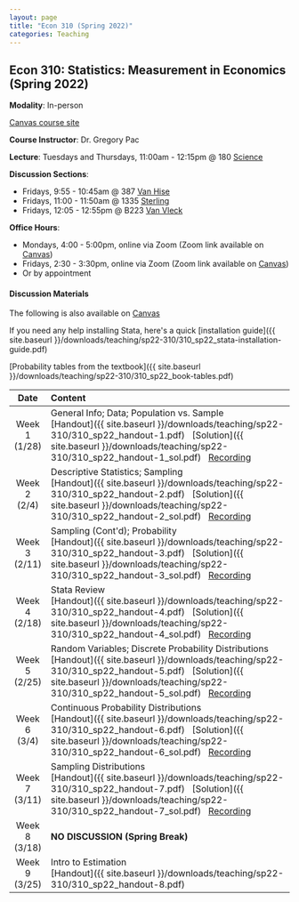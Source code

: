 ```yaml
---
layout: page
title: "Econ 310 (Spring 2022)"
categories: Teaching
---
```


## Econ 310: Statistics: Measurement in Economics (Spring 2022)

**Modality**: In-person

[Canvas course site](https://canvas.wisc.edu/courses/279700)

**Course Instructor**: Dr. Gregory Pac

**Lecture**: Tuesdays and Thursdays, 11:00am - 12:15pm @ 180 [Science](https://map.wisc.edu/s/92gxlfhr)

**Discussion Sections**: 

* Fridays, 9:55 - 10:45am @ 387 [Van Hise](https://map.wisc.edu/s/dcumacyz)
* Fridays, 11:00 - 11:50am @ 1335 [Sterling](https://map.wisc.edu/s/nfp3xv0t)
* Fridays, 12:05 - 12:55pm @ B223 [Van Vleck](https://map.wisc.edu/s/ru32ioiy)

**Office Hours**: 

* Mondays, 4:00 - 5:00pm, online via Zoom (Zoom link available on [Canvas](https://canvas.wisc.edu/courses/279700/pages/ta-resources-for-traviss-students?module_item_id=4561541))
* Fridays, 2:30 - 3:30pm, online via Zoom (Zoom link available on [Canvas](https://canvas.wisc.edu/courses/279700/pages/ta-resources-for-traviss-students?module_item_id=4561541))
* Or by appointment


#### Discussion Materials

The following is also available on [Canvas](https://canvas.wisc.edu/courses/279700/pages/ta-resources-for-traviss-students?module_item_id=4561541)

If you need any help installing Stata, here's a quick [installation guide]({{ site.baseurl }}/downloads/teaching/sp22-310/310_sp22_stata-installation-guide.pdf)

[Probability tables from the textbook]({{ site.baseurl }}/downloads/teaching/sp22-310/310_sp22_book-tables.pdf)

|     Date    |                     Content                     |
|:-----------:|	:---------------------------------------------- |
| Week 1 <br> (1/28) | General Info; Data; Population vs. Sample <br> [Handout]({{ site.baseurl }}/downloads/teaching/sp22-310/310_sp22_handout-1.pdf) &nbsp; [Solution]({{ site.baseurl }}/downloads/teaching/sp22-310/310_sp22_handout-1_sol.pdf) &nbsp; [Recording](https://uwmadison.zoom.us/rec/share/wZvX3k1k7VaotkGsenF07Ewhqr4l_QsNkx7C298FfoHGm1z-NwrqB6gigJw-o0Ng.FVNVBRs4EpP7WXM6)|
| Week 2 <br> (2/4) | Descriptive Statistics; Sampling <br> [Handout]({{ site.baseurl }}/downloads/teaching/sp22-310/310_sp22_handout-2.pdf) &nbsp; [Solution]({{ site.baseurl }}/downloads/teaching/sp22-310/310_sp22_handout-2_sol.pdf) &nbsp; [Recording](https://uwmadison.zoom.us/rec/share/-Nhs3UgI_Ul2s9BwOsOx-H9lYcmlFTVtkgpsPhg5WvDOvI8AD5EA6_FcqLhtkGx_.OshOjH_iT3BcRF3C) |
| Week 3 <br> (2/11) | Sampling (Cont'd); Probability <br> [Handout]({{ site.baseurl }}/downloads/teaching/sp22-310/310_sp22_handout-3.pdf) &nbsp; [Solution]({{ site.baseurl }}/downloads/teaching/sp22-310/310_sp22_handout-3_sol.pdf) &nbsp; [Recording](https://uwmadison.zoom.us/rec/share/cOkIIRWEl927hjryGL6STflzLr-xbDIQYgpzvImJabYaxnqjJsK5QX6qLFCYSohM.GxVmjJ8FB57GJ5jE)|
| Week 4 <br> (2/18) | Stata Review <br> [Handout]({{ site.baseurl }}/downloads/teaching/sp22-310/310_sp22_handout-4.pdf) &nbsp; [Solution]({{ site.baseurl }}/downloads/teaching/sp22-310/310_sp22_handout-4_sol.pdf) &nbsp; [Recording](https://uwmadison.zoom.us/rec/share/Vb1Lhkvx3tiZCiI6CQofoaPnWYugggmCvVkNXTCvLDbq_5yHZ77XRKcjD_Jjvq4u.8aCPhhl_iEvsz1FB) | 
| Week 5 <br> (2/25) | Random Variables; Discrete Probability Distributions <br> [Handout]({{ site.baseurl }}/downloads/teaching/sp22-310/310_sp22_handout-5.pdf) &nbsp; [Solution]({{ site.baseurl }}/downloads/teaching/sp22-310/310_sp22_handout-5_sol.pdf) &nbsp; [Recording](https://uwmadison.zoom.us/rec/share/6NKqWM0lSwrQydXREioDLQYg_ua1kYwIQrOaGZjXZgOQs8ehVxYcAYwf2AF3DjMQ.Ym2jVslzh_Tqjgyd) |
| Week 6 <br> (3/4) | Continuous Probability Distributions <br> [Handout]({{ site.baseurl }}/downloads/teaching/sp22-310/310_sp22_handout-6.pdf) &nbsp; [Solution]({{ site.baseurl }}/downloads/teaching/sp22-310/310_sp22_handout-6_sol.pdf) &nbsp; [Recording](https://uwmadison.zoom.us/rec/share/eBCRvw7vdFyy6h_f0qXvtUVFWKO4-u6NiRGQH01ww3neZaURloDZ-ZVYNO2SucNZ.cmstaXYY3tASGYJ2) |
| Week 7 <br> (3/11) | Sampling Distributions <br> [Handout]({{ site.baseurl }}/downloads/teaching/sp22-310/310_sp22_handout-7.pdf) &nbsp; [Solution]({{ site.baseurl }}/downloads/teaching/sp22-310/310_sp22_handout-7_sol.pdf) &nbsp; [Recording](https://uwmadison.zoom.us/rec/share/BmbjD4KY7oDMOYTe4oyZIKg809BE_97gwljeodKHoctPf6zG1GDcVap0g176iIs.UNFlPuI2nbcoPsgt) |
| Week 8 <br> (3/18) | **NO DISCUSSION (Spring Break)** |
| Week 9 <br> (3/25) | Intro to Estimation <br> [Handout]({{ site.baseurl }}/downloads/teaching/sp22-310/310_sp22_handout-8.pdf) |